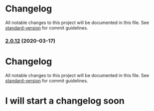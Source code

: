 # Changelog

All notable changes to this project will be documented in this file. See [standard-version](https://github.com/conventional-changelog/standard-version) for commit guidelines.

### [2.0.12](https://github.com/nexus-js/ui/compare/v2.0.11...v2.0.12) (2020-03-17)

# Changelog

All notable changes to this project will be documented in this file. See [standard-version](https://github.com/conventional-changelog/standard-version) for commit guidelines.

# I will start a changelog soon

